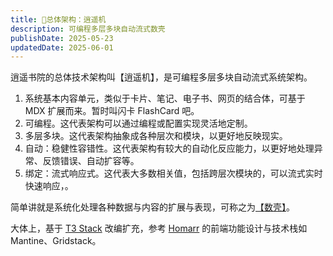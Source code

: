 ```yaml
---
title: 🏰总体架构：逍遥机
description: 可编程多层多块自动流式数壳
publishDate: 2025-05-23
updatedDate: 2025-06-01
---
```


逍遥书院的总体技术架构叫【逍遥机】，是可编程多层多块自动流式系统架构。

1. 系统基本内容单元，类似于卡片、笔记、电子书、网页的结合体，可基于 MDX 扩展而来。暂时叫闪卡 FlashCard 吧。
2. 可编程。这代表架构可以通过编程或配置实现灵活地定制。
3. 多层多块。这代表架构抽象成各种层次和模块，以更好地反映现实。
4. 自动：稳健性容错性。这代表架构有较大的自动化反应能力，以更好地处理异常、反馈错误、自动扩容等。
5. 绑定：流式响应式。这代表大多数相关值，包括跨层次模块的，可以流式实时快速响应，。

简单讲就是系统化处理各种数据与内容的扩展与表现，可称之为[【数壳】](https://lab.lushisang.com/posts/20250530-multidimensional-data-shell/)。

大体上，基于 [T3 Stack](https://create.t3.gg) 改编扩充，参考 [Homarr](https://homarr.dev) 的前端功能设计与技术栈如 Mantine、Gridstack。
